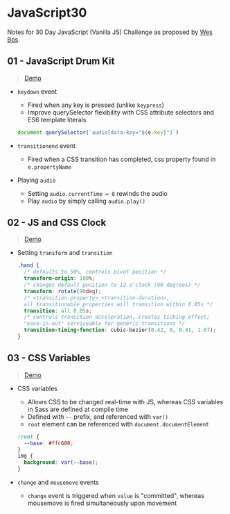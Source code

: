 # JavaScript30
Notes for 30 Day JavaScript (Vanilla JS) Challenge as proposed by [Wes Bos](https://github.com/wesbos/JavaScript30).
## 01 - JavaScript Drum Kit
> [Demo](https://andy-techen.github.io/js30/01%20-%20JavaScript%20Drum%20Kit/index.html)
- `keydown` event
  - Fired when any key is pressed (unlike `keypress`)
  - Improve querySelector flexibility with CSS attribute selectors and ES6 template literals

  ```JavaScript
  document.querySelector(`audio[data-key="${e.key}"]`)
  ```
- `transitionend` event
  - Fired when a CSS transition has completed, css property found in `e.propertyName`
- Playing `audio`
  - Setting `audio.currentTime = 0` rewinds the audio
  - Play `audio` by simply calling `audio.play()`
## 02 - JS and CSS Clock
> [Demo](https://andy-techen.github.io/js30/02%20-%20JS%20and%20CSS%20Clock/index.html)
- Setting `transform` and `transition`

  ```CSS
  .hand {
    /* defaults to 50%, controls pivot position */
    transform-origin: 100%;
    /* changes default position to 12 o'clock (90 degrees) */
    transform: rotate(90deg);
    /* <transition-property> <transition-duration>,
    all transitionable properties will transition within 0.05s */
    transition: all 0.05s;
    /* controls transition acceleration, creates ticking effect;
    "ease-in-out" serviceable for generic transitions */
    transition-timing-function: cubic-bezier(0.42, 0, 0.41, 1.67);
  }
  ```
## 03 - CSS Variables
> [Demo](https://andy-techen.github.io/js30/03%20-%20CSS%20Variables/index.html)
- CSS variables
  - Allows CSS to be changed real-time with JS, whereas CSS variables in Sass are defined at compile time
  - Defined with `--` prefix, and referenced with `var()`
  - `root` element can be referenced with `document.documentElement`   

  ```CSS
  :root {
    --base: #ffc600;
  }
  img {
    background: var(--base);
  }
  ```
- `change` and `mousemove` events
  - `change` event is triggered when `value` is "committed", whereas mousemove is fired simultaneously upon movement